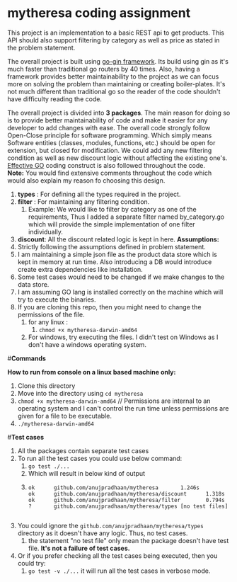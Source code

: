 # mytheresa coding assignment

This project is an implementation to a basic REST api to get products. This API should also support filtering by category as well as price as stated in the problem statement. 

The overall project is built using [go-gin framework](https://github.com/gin-gonic/gin). Its build using gin as it's much faster than traditional go routers
by 40 times. Also, having a framework provides better maintainability to the project as we can focus more on solving the 
problem than maintaining or creating boiler-plates. It's not much different than traditional go so the reader of the code shouldn't
have difficulty reading the code. 

The overall project is divided into **3 packages**. The main reason for doing so is to provide better maintainability of code
and make it easier for any developer to add changes with ease. The overall code strongly follow Open-Close principle for software programming. Which simply means Software entities (classes, modules, functions, etc.) should be open for extension, but closed for modification.
We could add any new filtering condition as well as new discount logic without affecting the existing one's.
[Effective GO](https://go.dev/doc/effective_go) coding construct is also followed throughout the code.  
**Note:** You would find extensive comments throughout the code which would also explain my reason fo choosing this design.

1. **types** : For defining all the types required in the project. 
2. **filter** : For maintaining any filtering condition. 
   1. Example: We would like to filter by category as one of the requirements, Thus I added a separate filter named by_category.go which will provide the simple implementation of one filter individually.
3. **discount**: All the discount related logic is kept in here.
**Assumptions:**
1. Strictly following the assumptions defined in problem statement.
2. I am maintaining a simple json file as the product data store which is kept in memory at run time. Also introducing a DB would introduce
create extra dependencies like installation.
3. Some test cases would need to be changed if we make changes to the data store.
4. I am assuming GO lang is installed correctly on the machine which will try to execute the binaries. 
5. If you are cloning this repo, then you might need to change the permissions of the file. 
   1. for any linux :
      1. `chmod +x mytheresa-darwin-amd64`
   2. For windows, try executing the files. I didn't test on Windows as I don't have a windows operating system.

#**Commands**

**How to run from console on a linux based machine only:**
1. Clone this directory
2. Move into the directory using `cd mytheresa`
3. `chmod +x mytheresa-darwin-amd64` // Permissions are internal to an operating system and I can't control the run time unless permissions are given for a file to be executable.
4. `./mytheresa-darwin-amd64` 


#**Test cases**
1. All the packages contain separate test cases
2. To run all the test cases you could use below command:
   1. `go test ./...`
   2. Which will result in below kind of output
   3. ``` 
      ok      github.com/anujpradhaan/mytheresa       1.246s
      ok      github.com/anujpradhaan/mytheresa/discount      1.318s
      ok      github.com/anujpradhaan/mytheresa/filter        0.794s
      ?       github.com/anujpradhaan/mytheresa/types [no test files]
   ```
3. You could ignore the `github.com/anujpradhaan/mytheresa/types` directory as it doesn't have any logic. Thus, no test cases. 
   1. the statement "no test file" only mean the package doesn't have test file. **It's not a failure of test cases.**
4. Or if you prefer checking all the test cases being executed, then you could try:
   1. `go test -v ./...` it will run all the test cases in verbose mode.
